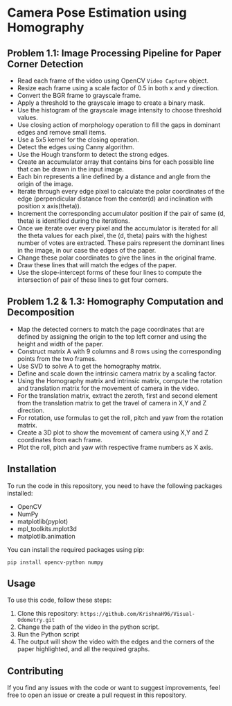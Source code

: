 # Camera Pose Estimation using Homography

## Problem 1.1: Image Processing Pipeline for Paper Corner Detection
- Read each frame of the video using OpenCV `Video Capture` object.
- Resize each frame using a scale factor of 0.5 in both x and y direction.
- Convert the BGR frame to grayscale frame.
- Apply a threshold to the grayscale image to create a binary mask.
- Use the histogram of the grayscale image intensity to choose threshold values.
- Use closing action of morphology operation to fill the gaps in dominant edges and remove small items.
- Use a 5x5 kernel for the closing operation.
- Detect the edges using Canny algorithm.
- Use the Hough transform to detect the strong edges.
- Create an accumulator array that contains bins for each possible line that can be drawn in the input image.
- Each bin represents a line defined by a distance and angle from the origin of the image.
- Iterate through every edge pixel to calculate the polar coordinates of the edge (perpendicular distance from the center(d) and inclination with position x axis(theta)).
- Increment the corresponding accumulator position if the pair of same (d, theta) is identified during the iterations.
- Once we iterate over every pixel and the accumulator is iterated for all the theta values for each pixel, the (d, theta) pairs with the highest number of votes are extracted. These pairs represent the dominant lines in the image, in our case the edges of the paper.
- Change these polar coordinates to give the lines in the original frame.
- Draw these lines that will match the edges of the paper.
- Use the slope-intercept forms of these four lines to compute the intersection of pair of these lines to get four corners.

## Problem 1.2 & 1.3: Homography Computation and Decomposition
- Map the detected corners to match the page coordinates that are defined by assigning the origin to the top left corner and using the height and width of the paper.
- Construct matrix A with 9 columns and 8 rows using the corresponding points from the two frames.
- Use SVD to solve A to get the homography matrix.
- Define and scale down the intrinsic camera matrix by a scaling factor.
- Using the Homography matrix and intrinsic matrix, compute the rotation and translation matrix for the movement of camera in the video.
- For the translation matrix, extract the zeroth, first and second element from the translation matrix to get the travel of camera in X,Y and Z direction.
- For rotation, use formulas to get the roll, pitch and yaw from the rotation matrix.
- Create a 3D plot to show the movement of camera using X,Y and Z coordinates from each frame.
- Plot the roll, pitch and yaw with respective frame numbers as X axis.

## Installation

To run the code in this repository, you need to have the following packages installed:

- OpenCV
- NumPy
- matplotlib(pyplot)
- mpl_toolkits.mplot3d
- matplotlib.animation

You can install the required packages using pip:

```
pip install opencv-python numpy
```
## Usage

To use this code, follow these steps:

1. Clone this repository: `https://github.com/KrishnaH96/Visual-Odometry.git`
2. Change the path of the video in the python script.
3. Run the Python script
4. The output will show the video with the edges and the corners of the paper highlighted, and all the required graphs.

## Contributing

If you find any issues with the code or want to suggest improvements, feel free to open an issue or create a pull request in this repository. 
